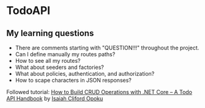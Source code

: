 # TodoAPI

## My learning questions

- There are comments starting with "QUESTION!!!" throughout the project.
- Can I define manually my routes paths?
- How to see all my routes?
- What about seeders and factories?
- What about policies, authentication, and authorization?
- How to scape characters in JSON responses?

Followed tutorial: [How to Build CRUD Operations with .NET Core – A Todo API Handbook](freecodecamp.org/news/build-cr87836a7f-7f61-4ff5-895a-02a1dd5ca594ud-operations-with-dotnet-core-handbook/#step-11) by [Isaiah Cliford Opoku](https://www.freecodecamp.org/news/author/isaiahcliffordopoku/)